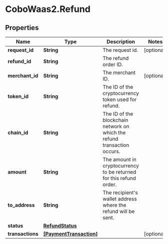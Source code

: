 # CoboWaas2.Refund

## Properties

Name | Type | Description | Notes
------------ | ------------- | ------------- | -------------
**request_id** | **String** | The request id. | [optional] 
**refund_id** | **String** | The refund order ID. | 
**merchant_id** | **String** | The merchant ID. | [optional] 
**token_id** | **String** | The ID of the cryptocurrency token used for refund. | 
**chain_id** | **String** | The ID of the blockchain network on which the refund transaction occurs. | 
**amount** | **String** | The amount in cryptocurrency to be returned for this refund order. | 
**to_address** | **String** | The recipient&#39;s wallet address where the refund will be sent. | 
**status** | [**RefundStatus**](RefundStatus.md) |  | 
**transactions** | [**[PaymentTransaction]**](PaymentTransaction.md) |  | [optional] 


